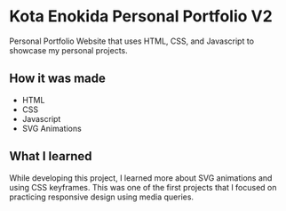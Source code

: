 # Kota Enokida Personal Portfolio V2

Personal Portfolio Website that uses HTML, CSS, and Javascript to showcase my personal projects. 

## How it was made

- HTML
- CSS
- Javascript
- SVG Animations

## What I learned

While developing this project, I learned more about SVG animations and using CSS keyframes. This was one of the first projects that I focused on practicing responsive design using media queries. 
